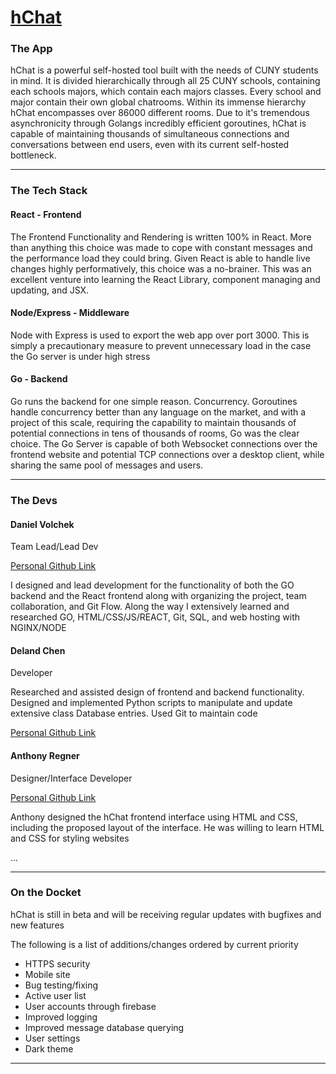 <div>
  <h1><a href="http://hchat.org">hChat</a></h1>
  <div>
    <h3> The App</h3>
    <p>hChat is a powerful self-hosted tool built with the needs of CUNY students in mind. It is divided hierarchically through all 25 CUNY schools, containing each schools majors, which contain each majors classes. Every school and major contain their own global chatrooms. Within its immense hierarchy hChat encompasses over 86000 different rooms. Due to it's tremendous asynchronicity through Golangs incredibly efficient goroutines, hChat is capable of maintaining thousands of simultaneous connections and conversations between end users, even with its current self-hosted bottleneck. </p>
  </div>
  <hr>
  <div>
    <h3>The Tech Stack</h3>
    <div>
      <h4>React - Frontend</h4>
      <p>The Frontend Functionality and Rendering is written 100% in React. More than anything this choice was made to cope with constant messages and the performance load they could bring. Given React is able to handle live changes highly performatively, this choice was a no-brainer. This was an excellent venture into learning the React Library, component managing and updating, and JSX. </p>
    </div>
    <div>
      <h4>Node/Express - Middleware</h4>
      <p>Node with Express is used to export the web app over port 3000. This is simply a precautionary measure to prevent unnecessary load in the case the Go server is under high stress</p>
    </div>
    <div>
      <h4>Go - Backend </h4>
      <p>Go runs the backend for one simple reason. Concurrency. Goroutines handle concurrency better than any language on the market, and with a project of this scale, requiring the capability to maintain thousands of potential connections in tens of thousands of rooms, Go was the clear choice. The Go Server is capable of both Websocket connections over the frontend website and potential TCP connections over a desktop client, while sharing the same pool of messages and users. 
    </div>
    <hr>
  </div>
  <div>
    <h3> The Devs</h3>
    <div>
      <h4>Daniel Volchek</h4>
      <p>Team Lead/Lead Dev</p>
      <p><a href="https://github.com/DanielVolchek">Personal Github Link</a></p>
      <p>I designed and lead development for the functionality of both the GO backend and the React frontend along with organizing the project, team collaboration, and Git Flow. Along the way I extensively learned and researched GO, HTML/CSS/JS/REACT, Git, SQL, and web hosting with NGINX/NODE</p>
    </div>
    <div>
      <h4>Deland Chen</h4>
      <p>Developer</p>
      <p>Researched and assisted design of frontend and backend functionality. Designed and implemented Python scripts to manipulate and update extensive class Database entries. Used Git to maintain code</p>
      <a href="https://github.com/delandchen">Personal Github Link</a>
    </div>
    <div>
    <h4>Anthony Regner</h4>
      <p>Designer/Interface Developer</p>
      <p><a href="https://github.com/A278PlusPi">Personal Github Link</a></p>
      <p>Anthony designed the hChat frontend interface using HTML and CSS, including the proposed layout of the interface. He was willing to learn HTML and CSS for styling websites</p>
    </div>
    <div>
    ...
    </div>
  </div>
</div>
<hr>
<div>
  <h3>On the Docket</h3>
  <p>hChat is still in beta and will be receiving regular updates with bugfixes and new features<p>
  <p>The following is a list of additions/changes ordered by current priority</p>
  <ul>
    <li>HTTPS security</li>
    <li>Mobile site</li>
    <li>Bug testing/fixing</li>
    <li>Active user list</li>
    <li>User accounts through firebase</li>
    <li>Improved logging</li>
    <li>Improved message database querying</li>
    <li>User settings</li>
    <li>Dark theme</li>
  </ul>
</div>
<div>
  <hr>
</div>
</div>
